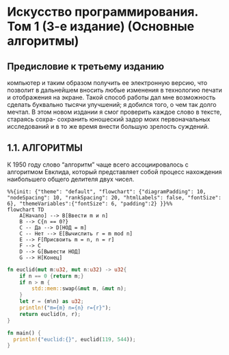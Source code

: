 # Искусство программирования. Том 1 (3-е издание) (Основные алгоритмы)

## Предисловие к третьему изданию
компьютер и таким образом получить ее электронную
версию, что позволит в дальнейшем вносить любые изменения в технологию печати
и отображения на экране. Такой способ работы дал мне возможность сделать
буквально тысячи улучшений; я добился того, о чем так долго мечтал.
В этом новом издании я смог проверить каждое слово в тексте, стараясь сохра-
сохранить юношеский задор моих первоначальных исследований и в то же время внести
большую зрелость суждений. 

## 1.1. АЛГОРИТМЫ

К 1950 году слово “алгоритм” чаще всего ассоциировалось с алгоритмом Евклида, который представляет собой процесс нахождения наибольшего общего делителя двух чисел.

```mermaid
%%{init: {"theme": "default", "flowchart": {"diagramPadding": 10, "nodeSpacing": 10, "rankSpacing": 20, "htmlLabels": false, "fontSize": 6}, "themeVariables":{"fontSize": 6, "padding":2} }}%%
flowchart TD
    A[Начало] --> B[Ввести m и n]
    B --> C{n == 0?}
    C -- Да --> D[НОД = m]
    C -- Нет --> E[Вычислить r = m mod n]
    E --> F[Присвоить m = n, n = r]
    F --> C
    D --> G[Вывести НОД]
    G --> H[Конец]

```
 

```rust
fn euclid(mut m:u32, mut n:u32) -> u32{
    if n == 0 {return m;}
    if n > m {
        std::mem::swap(&mut m, &mut n);
    }
    let r = (m%n) as u32;
    println!("m={m} n={n} r={r}");
    return euclid(n, r);
} 

fn main() {
  println!("euclid:{}", euclid(119, 544));
}
```
